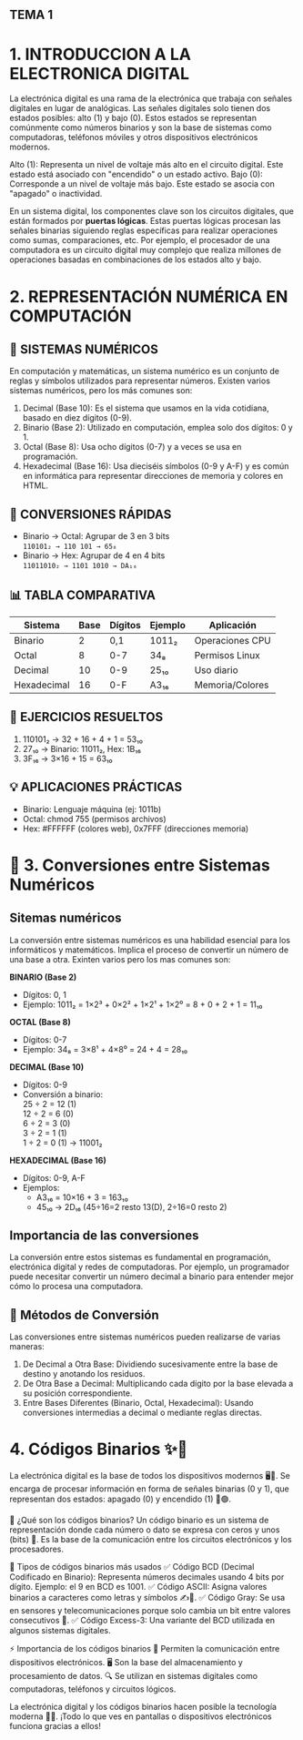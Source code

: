 ## TEMA 1

# 1. INTRODUCCION A LA ELECTRONICA DIGITAL

La electrónica digital es una rama de la electrónica que trabaja con señales digitales en lugar de analógicas. 
Las señales digitales solo tienen dos estados posibles: alto (1) y bajo (0).
Estos estados se representan comúnmente como números binarios y son la base de sistemas como computadoras, teléfonos móviles y otros dispositivos electrónicos modernos.
    
Alto (1): Representa un nivel de voltaje más alto en el circuito digital. Este estado está asociado con "encendido" o un estado activo.
Bajo (0): Corresponde a un nivel de voltaje más bajo. Este estado se asocia con "apagado" o inactividad.

En un sistema digital, los componentes clave son los circuitos digitales, que están formados por **puertas lógicas**. 
Estas puertas lógicas procesan las señales binarias siguiendo reglas específicas para realizar operaciones como sumas, comparaciones, etc.
Por ejemplo, el procesador de una computadora es un circuito digital muy complejo que realiza millones de operaciones basadas en combinaciones de los estados alto y bajo.


# 2. REPRESENTACIÓN NUMÉRICA EN COMPUTACIÓN

## 🔢 SISTEMAS NUMÉRICOS

En computación y matemáticas, un sistema numérico es un conjunto de reglas y símbolos utilizados para representar números. Existen varios sistemas 
numéricos, pero los más comunes son:

1. Decimal (Base 10): Es el sistema que usamos en la vida cotidiana, basado en diez dígitos (0-9).
2. Binario (Base 2): Utilizado en computación, emplea solo dos dígitos: 0 y 1.
3. Octal (Base 8): Usa ocho dígitos (0-7) y a veces se usa en programación.
4. Hexadecimal (Base 16): Usa dieciséis símbolos (0-9 y A-F) y es común en informática para representar direcciones de memoria y colores en HTML.

## 🔄 CONVERSIONES RÁPIDAS

- Binario → Octal: Agrupar de 3 en 3 bits  
  `110101₂ → 110 101 → 65₈`  
- Binario → Hex: Agrupar de 4 en 4 bits  
  `11011010₂ → 1101 1010 → DA₁₆`  

## 📊 TABLA COMPARATIVA

| Sistema | Base | Dígitos | Ejemplo | Aplicación |
|---------|------|---------|---------|------------|
| Binario | 2 | 0,1 | 1011₂ | Operaciones CPU |
| Octal | 8 | 0-7 | 34₈ | Permisos Linux |
| Decimal | 10 | 0-9 | 25₁₀ | Uso diario |
| Hexadecimal | 16 | 0-F | A3₁₆ | Memoria/Colores |

## 📝 EJERCICIOS RESUELTOS

1. 110101₂ → 32 + 16 + 4 + 1 = 53₁₀  
2. 27₁₀ → Binario: 11011₂, Hex: 1B₁₆  
3. 3F₁₆ → 3×16 + 15 = 63₁₀  

## 💡 APLICACIONES PRÁCTICAS

- Binario: Lenguaje máquina (ej: 1011b)  
- Octal: chmod 755 (permisos archivos)  
- Hex: #FFFFFF (colores web), 0x7FFF (direcciones memoria)  

# 📌 3. Conversiones entre Sistemas Numéricos

## Sitemas numéricos 

La conversión entre sistemas numéricos es una habilidad esencial para los informáticos y matemáticos. Implica el proceso de convertir un número de una base a otra. Exinten varios pero los mas comunes son:

**BINARIO (Base 2)**  
   - Dígitos: 0, 1  
   - Ejemplo: 1011₂ = 1×2³ + 0×2² + 1×2¹ + 1×2⁰ = 8 + 0 + 2 + 1 = 11₁₀  

 **OCTAL (Base 8)**  
   - Dígitos: 0-7  
   - Ejemplo: 34₈ = 3×8¹ + 4×8⁰ = 24 + 4 = 28₁₀  

 **DECIMAL (Base 10)**  
   - Dígitos: 0-9  
   - Conversión a binario:  
     25 ÷ 2 = 12 (1)  
     12 ÷ 2 = 6 (0)  
     6 ÷ 2 = 3 (0)  
     3 ÷ 2 = 1 (1)  
     1 ÷ 2 = 0 (1) → 11001₂  

 **HEXADECIMAL (Base 16)**  
   - Dígitos: 0-9, A-F  
   - Ejemplos:  
     - A3₁₆ = 10×16 + 3 = 163₁₀  
     - 45₁₀ → 2D₁₆ (45÷16=2 resto 13(D), 2÷16=0 resto 2) 

## Importancia de las conversiones

La conversión entre estos sistemas es fundamental en programación, electrónica digital y redes de computadoras. Por ejemplo, un programador puede necesitar convertir un número decimal a binario para entender mejor cómo lo procesa una computadora.

## 📝 Métodos de Conversión

Las conversiones entre sistemas numéricos pueden realizarse de varias maneras:

1.	De Decimal a Otra Base: Dividiendo sucesivamente entre la base de destino y anotando los residuos.
2.	De Otra Base a Decimal: Multiplicando cada dígito por la base elevada a su posición correspondiente.
3.	Entre Bases Diferentes (Binario, Octal, Hexadecimal): Usando conversiones intermedias a decimal o mediante reglas directas.


 # 4. Códigos Binarios ✨🔋
La electrónica digital es la base de todos los dispositivos modernos 🖥️📱. Se encarga de procesar información en forma de señales binarias (0 y 1), que representan dos estados: apagado (0) y encendido (1) 🔴🟢.

📌 ¿Qué son los códigos binarios?
Un código binario es un sistema de representación donde cada número o dato se expresa con ceros y unos (bits) 🏁. Es la base de la comunicación entre los circuitos electrónicos y los procesadores.

🔢 Tipos de códigos binarios más usados
✅ Código BCD (Decimal Codificado en Binario): Representa números decimales usando 4 bits por dígito. Ejemplo: el 9 en BCD es 1001.
✅ Código ASCII: Asigna valores binarios a caracteres como letras y símbolos ✍️💾.
✅ Código Gray: Se usa en sensores y telecomunicaciones porque solo cambia un bit entre valores consecutivos 🔄.
✅ Código Excess-3: Una variante del BCD utilizada en algunos sistemas digitales.

⚡ Importancia de los códigos binarios
📡 Permiten la comunicación entre dispositivos electrónicos.
🖥️ Son la base del almacenamiento y procesamiento de datos.
🔍 Se utilizan en sistemas digitales como computadoras, teléfonos y circuitos lógicos.

La electrónica digital y los códigos binarios hacen posible la tecnología moderna 🚀🤖. ¡Todo lo que ves en pantallas o dispositivos electrónicos funciona gracias a ellos!
